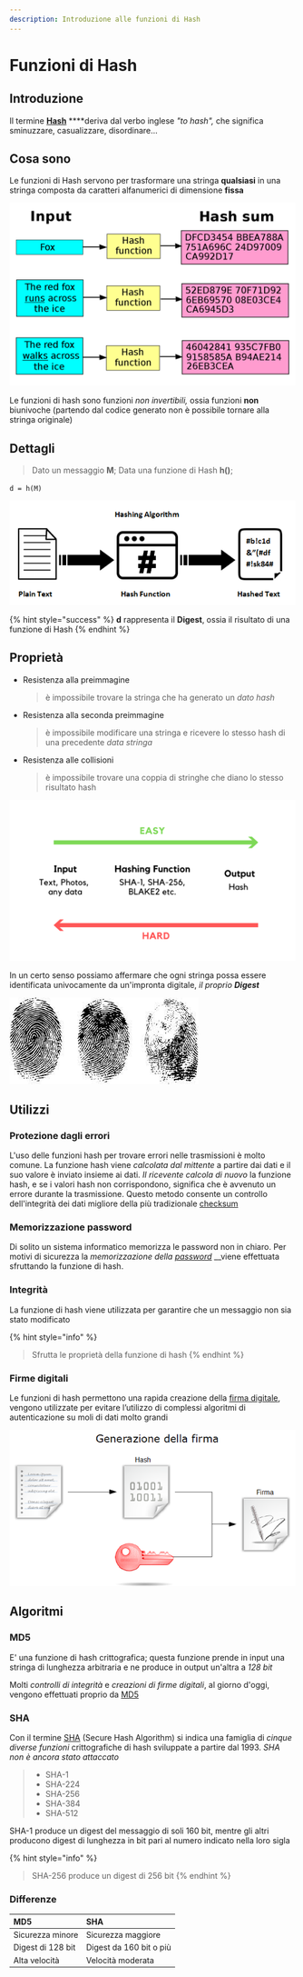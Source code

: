 ```yaml
---
description: Introduzione alle funzioni di Hash
---
```


# Funzioni di Hash

## Introduzione

Il termine [**Hash**](https://it.wikipedia.org/wiki/Funzione_di_hash) ****deriva dal verbo inglese _"to hash",_ che significa sminuzzare, casualizzare, disordinare...

## Cosa sono

Le funzioni di Hash servono per trasformare una stringa **qualsiasi** in una stringa composta da caratteri alfanumerici di dimensione **fissa**

![](.gitbook/assets/hash.png)

Le funzioni di hash sono funzioni _non invertibili,_ ossia funzioni **non** biunivoche \(partendo dal codice generato non è possibile tornare alla stringa originale\)

## Dettagli

> Dato un messaggio **M**; Data una funzione di Hash **h\(\)**;

`d = h(M)`

![](.gitbook/assets/hash_1.png)

{% hint style="success" %}
**d** rappresenta il **Digest**, ossia il risultato di una funzione di Hash
{% endhint %}

## Proprietà

* Resistenza alla preimmagine

  > è impossibile trovare la stringa che ha generato un _dato hash_

* Resistenza alla seconda preimmagine

  > è impossibile modificare una stringa e ricevere lo stesso hash di una precedente _data stringa_

* Resistenza alle collisioni

  > è impossibile trovare una coppia di stringhe che diano lo stesso risultato hash

![](.gitbook/assets/easy_hard.png)

In un certo senso possiamo affermare che ogni stringa possa essere identificata univocamente da un'impronta digitale, _il proprio **Digest**_

![](.gitbook/assets/impronte.jpg)

## Utilizzi

### Protezione dagli errori

L'uso delle funzioni hash per trovare errori nelle trasmissioni è molto comune. La funzione hash viene _calcolata dal mittente_ a partire dai dati e il suo valore è inviato insieme ai dati. _Il ricevente calcola di nuovo_ la funzione hash, e se i valori hash non corrispondono, significa che è avvenuto un errore durante la trasmissione. Questo metodo consente un controllo dell'integrità dei dati migliore della più tradizionale [checksum](https://it.wikipedia.org/wiki/Checksum)

### Memorizzazione password

Di solito un sistema informatico memorizza le password non in chiaro. Per motivi di sicurezza la _memorizzazione della_ [_password_](https://it.wikipedia.org/wiki/Password) __viene effettuata sfruttando la funzione di hash.

### Integrità

La funzione di hash viene utilizzata per garantire che un messaggio non sia stato modificato

{% hint style="info" %}
> Sfrutta le proprietà della funzione di hash
{% endhint %}

### Firme digitali

Le funzioni di hash permettono una rapida creazione della [firma digitale](https://it.wikipedia.org/wiki/Firma_digitale), vengono utilizzate per evitare l’utilizzo di complessi algoritmi di autenticazione su moli di dati molto grandi

![](.gitbook/assets/firma.png)

## Algoritmi

### MD5

E' una funzione di hash crittografica; questa funzione prende in input una stringa di lunghezza arbitraria e ne produce in output un'altra a _128 bit_

Molti _controlli di integrità_ e _creazioni di firme digitali_, al giorno d'oggi, vengono effettuati proprio da [MD5](https://it.wikipedia.org/wiki/MD5)

### SHA

Con il termine [SHA](https://it.wikipedia.org/wiki/Secure_Hash_Algorithm) \(Secure Hash Algorithm\) si indica una famiglia di _cinque diverse funzioni_ crittografiche di hash sviluppate a partire dal 1993. _SHA non è ancora stato attaccato_

> * SHA-1
> * SHA-224
> * SHA-256
> * SHA-384
> * SHA-512

SHA-1 produce un digest del messaggio di soli 160 bit, mentre gli altri producono digest di lunghezza in bit pari al numero indicato nella loro sigla

{% hint style="info" %}
> SHA-256 produce un digest di 256 bit
{% endhint %}

### Differenze

| MD5 | SHA |
| :--- | :--- |
| Sicurezza minore | Sicurezza maggiore |
| Digest di 128 bit | Digest da 160 bit o più |
| Alta velocità | Velocità moderata |

